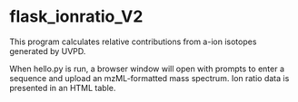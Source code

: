 # flask_ionratio_V2

This program calculates relative contributions from a-ion isotopes generated by UVPD.

When hello.py is run, a browser window will open with prompts to enter a sequence and upload an mzML-formatted mass spectrum. Ion ratio data is presented in an HTML table. 
